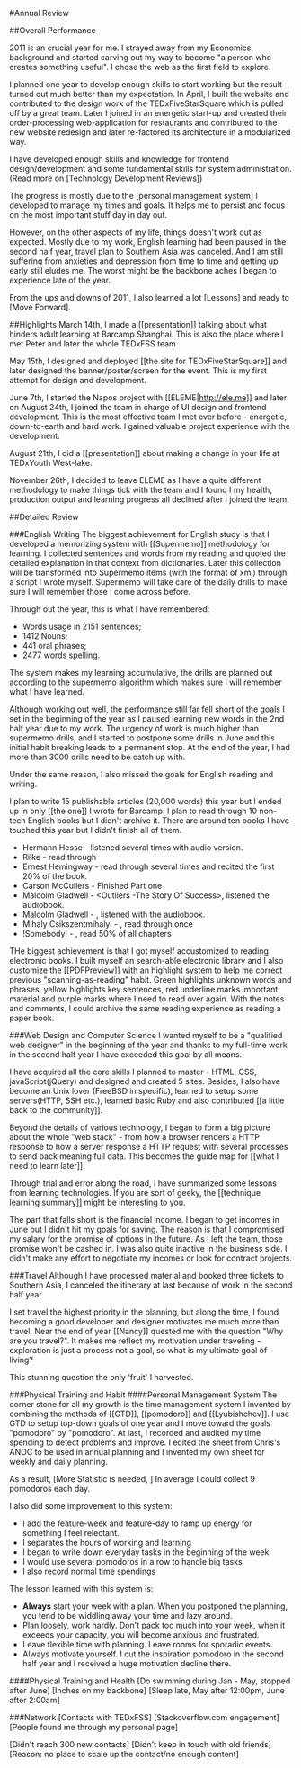 #Annual Review

##Overall Performance

  2011 is an crucial year for me. I strayed away from my Economics background and started carving out my way to become "a person who creates something useful". I chose the web as the first field to explore.

  I planned one year to develop enough skills to start working but the result turned out much better than my expectation. In April, I built the website and contributed to the design work of the TEDxFiveStarSquare which is pulled off by a great team. Later I joined in an energetic start-up and created their order-processing web-application for restaurants and contributed to the new website redesign and later re-factored its architecture in a modularized way.

  I have developed enough skills and knowledge for frontend design/development and some fundamental skills for system administration. (Read more on [Technology Development Reviews])

  The progress is mostly due to the [personal management system] I developed to manage my times and goals. It helps me to persist and focus on the most important stuff day in day out.

  However, on the other aspects of my life, things doesn't work out as expected. Mostly due to my work, English learning had been paused in the second half year, travel plan to Southern Asia was canceled. And I am still suffering from anxieties and depression from time to time and getting up early still eludes me. The worst might be the backbone aches I began to experience late of the year.

  From the ups and downs of 2011, I also learned a lot [Lessons] and ready to [Move Forward].

##Highlights
  March 14th, I made a [[presentation]] talking about what hinders adult learning at Barcamp Shanghai. This is also the place where I met Peter and later the whole TEDxFSS team

  May 15th, I designed and deployed [[the site for TEDxFiveStarSquare]] and later designed the banner/poster/screen for the event. This is my first attempt for design and development.

  June 7th, I started the Napos project with [[ELEME|http://ele.me]] and later on August 24th, I joined the team in charge of UI design and frontend development. This is the most effective team I met ever before - energetic, down-to-earth and hard work. I gained valuable project experience with the development.

  August 21th, I did a [[presentation]] about making a change in your life at TEDxYouth West-lake.

  November 26th, I decided to leave ELEME as I have a quite different methodology to make things tick with the team and I found I my health, production output and learning progress all declined after I joined the team.

##Detailed Review

###English Writing
  The biggest achievement for English study is that I developed a memorizing system with [[Supermemo]] methodology for learning. I collected sentences and words from my reading and quoted the detailed explanation in that context from dictionaries. Later this collection will be transformed into Supermemo items (with the format of xml) through a script I wrote myself. Supermemo will take care of the daily drills to make sure I will remember those I come across before.

  Through out the year, this is what I have remembered:

  * Words usage in 2151 sentences;
  * 1412 Nouns;
  * 441 oral phrases;
  * 2477 words spelling.

  The system makes my learning accumulative, the drills are planned out according to the supermemo algorithm which makes sure I will remember what I have learned.

  Although working out well, the performance still far fell short of the goals I set in the beginning of the year as I paused learning new words in the 2nd half year due to my work. The urgency of work is much higher than supermemo drills, and I started to postpone some drills in June and this initial habit breaking leads to a permanent stop. At the end of the year, I had more than 3000 drills need to be catch up with.

  Under the same reason, I also missed the goals for English reading and writing.

  I plan to write 15 publishable articles (20,000 words) this year but I ended up in only [[the one]] I wrote for Barcamp. I plan to read through 10 non-tech English books but I didn't archive it. There are around ten books I have touched this year but I didn't finish all of them.

  * Hermann Hesse - <Siddhartha> listened several times with audio version.
  * Rilke - <Letters To A Young Poet> read through
  * Ernest Hemingway - <The Old Man and the Sea> read through several times and recited the first 20% of the book.
  * Carson McCullers - <The Heart is a Lonely Hunter> Finished Part one
  * Malcolm Gladwell - <Outliers -The Story Of Success>, listened the audiobook.
  * Malcolm Gladwell - <Blink>, listened with the audiobook.
  * Mihaly Csikszentmihalyi - <Flow>, read through once
  * !Somebody! - <Bird by Bird>, read 50% of all chapters

  THe biggest achievement is that I got myself accustomized to reading electronic books. I built myself an search-able electronic library and I also customize the [[PDFPreview]] with an highlight system to help me correct previous "scanning-as-reading" habit. Green highlights unknown words and phrases, yellow highlights key sentences, red underline marks important material and purple marks where I need to read over again. With the notes and comments, I could archive the same reading experience as reading a paper book.

###Web Design and Computer Science
  I wanted myself to be a "qualified web designer" in the beginning of the year and thanks to my full-time work in the second half year I have exceeded this goal by all means.

  I have acquired all the core skills I planned to master - HTML, CSS, javaScript(jQuery) and designed and created 5 sites. Besides, I also have become an Unix lover (FreeBSD in specific), learned to setup some servers(HTTP, SSH etc.), learned basic Ruby and also contributed [[a little back to the community]].

  Beyond the details of various technology, I began to form a big picture about the whole "web stack" - from how a browser renders a HTTP response to how a server response a HTTP request with several processes to send back meaning full data. This becomes the guide map for [[what I need to learn later]].

  Through trial and error along the road, I have summarized some lessons from learning technologies. If you are sort of geeky, the [[technique learning summary]] might be interesting to you.

  The part that falls short is the financial income. I began to get incomes in June but I didn't hit my goals for saving. The reason is that I compromised my salary for the promise of options in the future. As I left the team, those promise won't be cashed in. I was also quite inactive in the business side. I didn't make any effort to negotiate my incomes or look for contract projects.


###Travel
  Although I have processed material and booked three tickets to Southern Asia, I canceled the itinerary at last because of work in the second half year.

  I set travel the highest priority in the planning, but along the time, I found becoming a good developer and designer motivates me much more than travel. Near the end of year [[Nancy]] quested me with the question "Why are you travel?". It makes me reflect my motivation under traveling - exploration is just a process not a goal, so what is my ultimate goal of living?

  This stunning question the only 'fruit' I harvested.

###Physical Training and Habit
####Personal Management System
  The corner stone for all my growth is the time management system I invented by combining the methods of [[GTD]], [[pomodoro]] and [[Lyubishchev]]. I use GTD to setup top-down goals of one year and I move toward the goals "pomodoro" by "pomodoro". At last, I recorded and audited my time spending to detect problems and improve. I edited the sheet from Chris's ANOC to be used in annual planning and I invented my own sheet for weekly and daily planning.

  As a result, [More Statistic is needed, ] In average I could collect 9 pomodoros each day.

  I also did some improvement to this system:

  * I add the feature-week and feature-day to ramp up energy for something I feel relectant.
  * I separates the hours of working and learning
  * I began to write down everyday tasks in the beginning of the week
  * I would use several pomodoros in a row to handle big tasks
  * I also record normal time spendings

  The lesson learned with this system is:

  * **Always** start your week with a plan.
    When you postponed the planning, you tend to be widdling away your time and lazy around.
  * Plan loosely, work hardly.
    Don't pack too much into your week, when it exceeds your capacity, you will become anxious and frustrated.
  * Leave flexible time with planning.
    Leave rooms for sporadic events.
  * Always motivate yourself.
    I cut the inspiration pomodoro in the second half year and I received a huge motivation decline there.

####Physical Training and Health
  [Do swimming during Jan - May, stopped after June]
  [Inches on my backbone]
  [Sleep late, May after 12:00pm, June after 2:00am]

###Network
  [Contacts with TEDxFSS]
  [Stackoverflow.com engagement]
  [People found me through my personal page]

  [Didn't reach 300 new contacts]
  [Didn't keep in touch with old friends]
    [Reason: no place to scale up the contact/no enough content]
